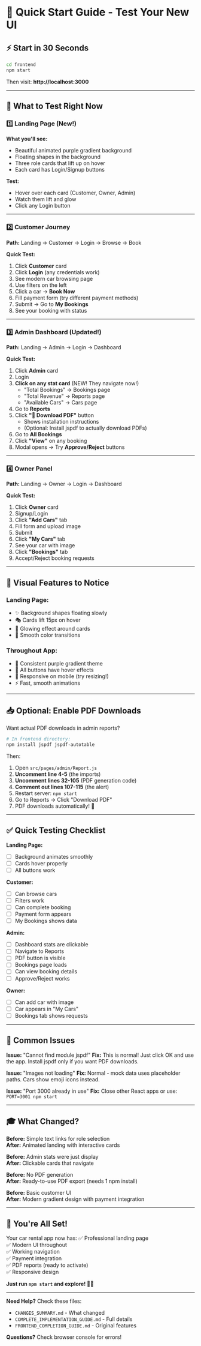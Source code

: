 # 🚀 Quick Start Guide - Test Your New UI

## ⚡ Start in 30 Seconds

```bash
cd frontend
npm start
```

Then visit: **http://localhost:3000**

---

## 🎯 What to Test Right Now

### 1️⃣ **Landing Page** (New!)
**What you'll see:**
- Beautiful animated purple gradient background
- Floating shapes in the background
- Three role cards that lift up on hover
- Each card has Login/Signup buttons

**Test:**
- Hover over each card (Customer, Owner, Admin)
- Watch them lift and glow
- Click any Login button

---

### 2️⃣ **Customer Journey**
**Path:** Landing → Customer → Login → Browse → Book

**Quick Test:**
1. Click **Customer** card
2. Click **Login** (any credentials work)
3. See modern car browsing page
4. Use filters on the left
5. Click a car → **Book Now**
6. Fill payment form (try different payment methods)
7. Submit → Go to **My Bookings**
8. See your booking with status

---

### 3️⃣ **Admin Dashboard** (Updated!)
**Path:** Landing → Admin → Login → Dashboard

**Quick Test:**
1. Click **Admin** card
2. Login
3. **Click on any stat card** (NEW! They navigate now!)
   - "Total Bookings" → Bookings page
   - "Total Revenue" → Reports page
   - "Available Cars" → Cars page
4. Go to **Reports**
5. Click **"📄 Download PDF"** button
   - Shows installation instructions
   - (Optional: Install jspdf to actually download PDFs)
6. Go to **All Bookings**
7. Click **"View"** on any booking
8. Modal opens → Try **Approve/Reject** buttons

---

### 4️⃣ **Owner Panel**
**Path:** Landing → Owner → Login → Dashboard

**Quick Test:**
1. Click **Owner** card
2. Signup/Login
3. Click **"Add Cars"** tab
4. Fill form and upload image
5. Submit
6. Click **"My Cars"** tab
7. See your car with image
8. Click **"Bookings"** tab
9. Accept/Reject booking requests

---

## 🎨 Visual Features to Notice

### Landing Page:
- ✨ Background shapes floating slowly
- 🎭 Cards lift 15px on hover
- 🌟 Glowing effect around cards
- 🔄 Smooth color transitions

### Throughout App:
- 💜 Consistent purple gradient theme
- 🎯 All buttons have hover effects
- 📱 Responsive on mobile (try resizing!)
- ⚡ Fast, smooth animations

---

## 📥 Optional: Enable PDF Downloads

Want actual PDF downloads in admin reports?

```bash
# In frontend directory:
npm install jspdf jspdf-autotable
```

Then:
1. Open `src/pages/admin/Report.js`
2. **Uncomment line 4-5** (the imports)
3. **Uncomment lines 32-105** (PDF generation code)
4. **Comment out lines 107-115** (the alert)
5. Restart server: `npm start`
6. Go to Reports → Click "Download PDF"
7. PDF downloads automatically! 🎉

---

## ✅ Quick Testing Checklist

**Landing Page:**
- [ ] Background animates smoothly
- [ ] Cards hover properly
- [ ] All buttons work

**Customer:**
- [ ] Can browse cars
- [ ] Filters work
- [ ] Can complete booking
- [ ] Payment form appears
- [ ] My Bookings shows data

**Admin:**
- [ ] Dashboard stats are clickable
- [ ] Navigate to Reports
- [ ] PDF button is visible
- [ ] Bookings page loads
- [ ] Can view booking details
- [ ] Approve/Reject works

**Owner:**
- [ ] Can add car with image
- [ ] Car appears in "My Cars"
- [ ] Bookings tab shows requests

---

## 🐛 Common Issues

**Issue:** "Cannot find module jspdf"
**Fix:** This is normal! Just click OK and use the app. Install jspdf only if you want PDF downloads.

**Issue:** "Images not loading"
**Fix:** Normal - mock data uses placeholder paths. Cars show emoji icons instead.

**Issue:** "Port 3000 already in use"
**Fix:** Close other React apps or use: `PORT=3001 npm start`

---

## 🎓 What Changed?

**Before:** Simple text links for role selection  
**After:** Animated landing with interactive cards

**Before:** Admin stats were just display  
**After:** Clickable cards that navigate

**Before:** No PDF generation  
**After:** Ready-to-use PDF export (needs 1 npm install)

**Before:** Basic customer UI  
**After:** Modern gradient design with payment integration

---

## 🎉 You're All Set!

Your car rental app now has:
✅ Professional landing page  
✅ Modern UI throughout  
✅ Working navigation  
✅ Payment integration  
✅ PDF reports (ready to activate)  
✅ Responsive design  

**Just run `npm start` and explore! 🚗💨**

---

**Need Help?** Check these files:
- `CHANGES_SUMMARY.md` - What changed
- `COMPLETE_IMPLEMENTATION_GUIDE.md` - Full details
- `FRONTEND_COMPLETION_GUIDE.md` - Original features

**Questions?** Check browser console for errors!
